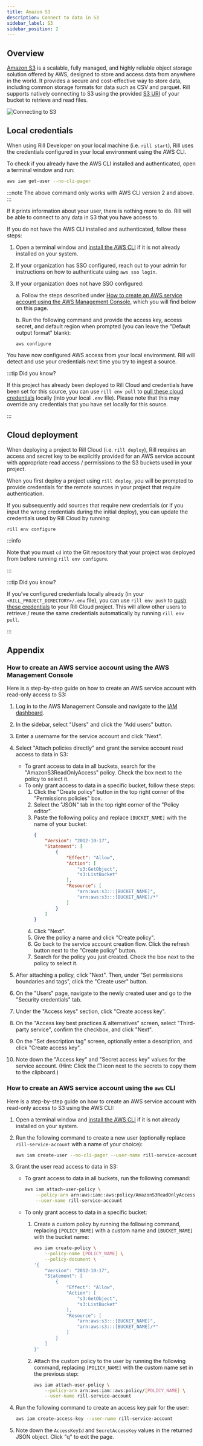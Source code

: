 ```yaml
---
title: Amazon S3
description: Connect to data in S3
sidebar_label: S3
sidebar_position: 2
---
```


<!-- WARNING: There are links to this page in source code. If you move it, find and replace the links and consider adding a redirect in docusaurus.config.js. -->

## Overview
[Amazon S3](https://docs.aws.amazon.com/AmazonS3/latest/userguide/Welcome.html) is a scalable, fully managed, and highly reliable object storage solution offered by AWS, designed to store and access data from anywhere in the world. It provides a secure and cost-effective way to store data, including common storage formats for data such as CSV and parquet. Rill supports natively connecting to S3 using the provided [S3 URI](https://repost.aws/questions/QUFXlwQxxJQQyg9PMn2b6nTg/what-is-s3-uri-in-simple-storage-service) of your bucket to retrieve and read files.

![Connecting to S3](/img/reference/connectors/s3/s3.png)

## Local credentials

When using Rill Developer on your local machine (i.e. `rill start`), Rill uses the credentials configured in your local environment using the AWS CLI. 

To check if you already have the AWS CLI installed and authenticated, open a terminal window and run:
```bash
aws iam get-user --no-cli-pager
```
:::note
The above command only works with AWS CLI version 2 and above.
:::

If it prints information about your user, there is nothing more to do. Rill will be able to connect to any data in S3 that you have access to.

If you do not have the AWS CLI installed and authenticated, follow these steps:

1. Open a terminal window and [install the AWS CLI](https://docs.aws.amazon.com/cli/latest/userguide/getting-started-install.html) if it is not already installed on your system.

2. If your organization has SSO configured, reach out to your admin for instructions on how to authenticate using `aws sso login`.

3. If your organization does not have SSO configured:

    a. Follow the steps described under [How to create an AWS service account using the AWS Management Console](#how-to-create-an-aws-service-account-using-the-aws-management-console), which you will find below on this page.

    b. Run the following command and provide the access key, access secret, and default region when prompted (you can leave the "Default output format" blank):
    ```
    aws configure
    ```

You have now configured AWS access from your local environment. Rill will detect and use your credentials next time you try to ingest a source.

:::tip Did you know?

If this project has already been deployed to Rill Cloud and credentials have been set for this source, you can use `rill env pull` to [pull these cloud credentials](/build/credentials/credentials.md#rill-env-pull) locally (into your local `.env` file). Please note that this may override any credentials that you have set locally for this source.

:::

## Cloud deployment

When deploying a project to Rill Cloud (i.e. `rill deploy`), Rill requires an access and secret key to be explicitly provided for an AWS service account with appropriate read access / permissions to the S3 buckets used in your project. 

When you first deploy a project using `rill deploy`, you will be prompted to provide credentials for the remote sources in your project that require authentication.

If you subsequently add sources that require new credentials (or if you input the wrong credentials during the initial deploy), you can update the credentials used by Rill Cloud by running:
```
rill env configure
```

:::info

Note that you must `cd` into the Git repository that your project was deployed from before running `rill env configure`.

:::

:::tip Did you know?

If you've configured credentials locally already (in your `<RILL_PROJECT_DIRECTORY>/.env` file), you can use `rill env push` to [push these credentials](/build/credentials/credentials.md#rill-env-push) to your Rill Cloud project. This will allow other users to retrieve / reuse the same credentials automatically by running `rill env pull`.

:::


## Appendix

### How to create an AWS service account using the AWS Management Console

Here is a step-by-step guide on how to create an AWS service account with read-only access to S3:

1. Log in to the AWS Management Console and navigate to the [IAM dashboard](https://console.aws.amazon.com/iam).

2. In the sidebar, select "Users" and click the "Add users" button.

3. Enter a username for the service account and click "Next".

4. Select "Attach policies directly" and grant the service account read access to data in S3:
    - To grant access to data in all buckets, search for the "AmazonS3ReadOnlyAccess" policy. Check the box next to the policy to select it.
    - To only grant access to data in a specific bucket, follow these steps:
        1. Click the "Create policy" button in the top right corner of the "Permissions policies" box.
        2. Select the "JSON" tab in the top right corner of the "Policy editor".
        3. Paste the following policy and replace `[BUCKET_NAME]` with the name of your bucket:
            ```json
            {
                "Version": "2012-10-17",
                "Statement": [
                    {
                        "Effect": "Allow",
                        "Action": [
                            "s3:GetObject",
                            "s3:ListBucket"
                        ],
                        "Resource": [
                            "arn:aws:s3:::[BUCKET_NAME]",
                            "arn:aws:s3:::[BUCKET_NAME]/*"
                        ]
                    }
                ]
            }
            ```
        4. Click "Next".
        5. Give the policy a name and click "Create policy".
        6. Go back to the service account creation flow. Click the refresh button next to the "Create policy" button.
        7. Search for the policy you just created. Check the box next to the policy to select it.

5. After attaching a policy, click "Next". Then, under "Set permissions boundaries and tags", click the "Create user" button.

6. On the "Users" page, navigate to the newly created user and go to the "Security credentials" tab.

7. Under the "Access keys" section, click "Create access key".

8. On the "Access key best practices & alternatives" screen, select "Third-party service", confirm the checkbox, and click "Next".

9. On the "Set description tag" screen, optionally enter a description, and click "Create access key".

10. Note down the "Access key" and "Secret access key" values for the service account. (Hint: Click the ❐ icon next to the secrets to copy them to the clipboard.)

### How to create an AWS service account using the `aws` CLI

Here is a step-by-step guide on how to create an AWS service account with read-only access to S3 using the AWS CLI:

1. Open a terminal window and [install the AWS CLI](https://docs.aws.amazon.com/cli/latest/userguide/getting-started-install.html) if it is not already installed on your system.

2. Run the following command to create a new user (optionally replace `rill-service-account` with a name of your choice):
    ```bash
    aws iam create-user --no-cli-pager --user-name rill-service-account
    ```

3. Grant the user read access to data in S3:
    - To grant access to data in all buckets, run the following command:
        ```bash
        aws iam attach-user-policy \
            --policy-arn arn:aws:iam::aws:policy/AmazonS3ReadOnlyAccess \
            --user-name rill-service-account
        ```
    
    - To only grant access to data in a specific bucket:
        1. Create a custom policy by running the following command, replacing `[POLICY_NAME]` with a custom name and `[BUCKET_NAME]` with the bucket name:
            ```bash
            aws iam create-policy \
                --policy-name [POLICY_NAME] \
                --policy-document \
            '{
                "Version": "2012-10-17",
                "Statement": [
                    {
                        "Effect": "Allow",
                        "Action": [
                            "s3:GetObject",
                            "s3:ListBucket"
                        ],
                        "Resource": [
                            "arn:aws:s3:::[BUCKET_NAME]",
                            "arn:aws:s3:::[BUCKET_NAME]/*"
                        ]
                    }
                ]
            }'
            ```
        
        2. Attach the custom policy to the user by running the following command, replacing `[POLICY_NAME]` with the custom name set in the previous step:    
            ```bash
            aws iam attach-user-policy \
                --policy-arn arn:aws:iam::aws:policy/[POLICY_NAME] \
                --user-name rill-service-account
            ```

4. Run the following command to create an access key pair for the user:
    ```bash
    aws iam create-access-key --user-name rill-service-account
    ```

5. Note down the `AccessKeyId` and `SecretAccessKey` values in the returned JSON object. Click "q" to exit the page.
